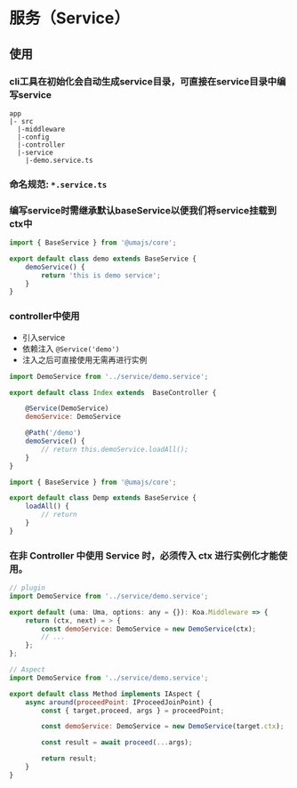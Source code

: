 # 服务（Service）

## 使用
### cli工具在初始化会自动生成service目录，可直接在service目录中编写service
```
app
|- src
  |-middleware
  |-config
  |-controller
  |-service
    |-demo.service.ts
```
### 命名规范: ```*.service.ts```
### 编写service时需继承默认baseService以便我们将service挂载到ctx中

```javascript
import { BaseService } from '@umajs/core';

export default class demo extends BaseService {
    demoService() {
        return 'this is demo service';
    }
}
```

### controller中使用
- 引入service
- 依赖注入  ```@Service('demo')```
- 注入之后可直接使用无需再进行实例
```javascript
import DemoService from '../service/demo.service';

export default class Index extends  BaseController {

    @Service(DemoService)
    demoService: DemoService

    @Path('/demo')
    demoService() {
        // return this.demoService.loadAll();
    }
}
```

```javascript
import { BaseService } from '@umajs/core';

export default class Demp extends BaseService {
    loadAll() {
        // return
    }
}
```

### 在非 Controller 中使用 Service 时，必须传入 ctx 进行实例化才能使用。

```javascript
// plugin
import DemoService from '../service/demo.service';

export default (uma: Uma, options: any = {}): Koa.Middleware => {
    return (ctx, next) = > {
        const demoService: DemoService = new DemoService(ctx);
        // ...
    };
};
```

```javascript
// Aspect
import DemoService from '../service/demo.service';

export default class Method implements IAspect {
    async around(proceedPoint: IProceedJoinPoint) {
        const { target,proceed, args } = proceedPoint;

        const demoService: DemoService = new DemoService(target.ctx);

        const result = await proceed(...args);

        return result;
    }
}
```
